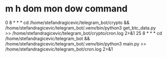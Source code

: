 # m h  dom mon dow   command
0 8 * * * cd /home/stefandragicevic/telegram_bot/crypto && /home/stefandragicevic/telegram_bot/.venv/bin/python3 get_btc_data.py >> /home/stefandragicevic/telegram_bot/crypto/cron.log 2>&1
25 8 * * * cd /home/stefandragicevic/telegram_bot && /home/stefandragicevic/telegram_bot/.venv/bin/python3 main.py >> /home/stefandragicevic/telegram_bot/cron.log 2>&1